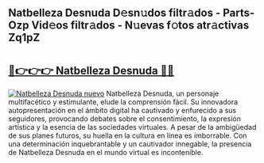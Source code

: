 ## Natbelleza Desnuda D𝚎sn𝚞dos filtr𝚊dos - Parts-Ozp Vid𝚎os filtr𝚊dos - N𝚞evas f𝚘tos atr𝚊ctivas Zq1pZ

# <h2><a href="http://mb1bcl.tromn.icu/?c=Natbelleza+Desnuda">🔗👉👉👉 Natbelleza Desnuda 🔗🔗</a></h2>

[![Natbelleza Desnuda nuevo](https://i.imgur.com/pEAQMta.gif)](http://mb1bcl.tromn.icu/?c=Natbelleza+Desnuda)
Natbelleza Desnuda, un personaje multifacético y estimulante, elude la comprensión fácil. Su innovadora autopresentación en el ámbito digital ha cautivado y enfurecido a sus seguidores, provocando debates sobre el consentimiento, la expresión artística y la esencia de las sociedades virtuales. A pesar de la ambigüedad de sus planes futuros, su huella en la cultura en línea es imborrable. Con una determinación inquebrantable y un cautivador innegable, la presencia de Natbelleza Desnuda en el mundo virtual es incontenible.

